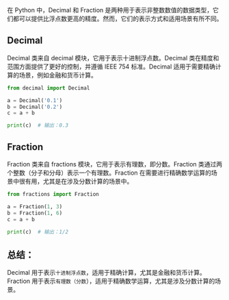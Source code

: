 在 Python 中，Decimal 和 Fraction 是两种用于表示非整数数值的数据类型，它们都可以提供比浮点数更高的精度。然而，它们的表示方式和适用场景有所不同。

## Decimal

Decimal 类来自 decimal 模块，它用于表示十进制浮点数。Decimal 类在精度和范围方面提供了更好的控制，并遵循 IEEE 754 标准。Decimal 适用于需要精确计算的场景，例如金融和货币计算。

```Python
from decimal import Decimal

a = Decimal('0.1')
b = Decimal('0.2')
c = a + b

print(c)  # 输出：0.3


```

## Fraction

Fraction 类来自 fractions 模块，它用于表示有理数，即分数。Fraction 类通过两个整数（分子和分母）表示一个有理数。Fraction 在需要进行精确数学运算的场景中很有用，尤其是在涉及分数计算的场景中。

```python
from fractions import Fraction

a = Fraction(1, 3)
b = Fraction(1, 6)
c = a + b

print(c)  # 输出：1/2

```

## 总结：

Decimal 用于表示`十进制浮点数`，适用于精确计算，尤其是金融和货币计算。
Fraction 用于表示`有理数（分数`），适用于精确数学运算，尤其是涉及分数计算的场景。
